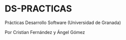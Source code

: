 # DS-PRACTICAS
Prácticas Desarrollo Software (Universidad de Granada)

Por Cristian Fernández y Ángel Gómez
